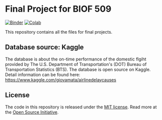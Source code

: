 # Final Project for BIOF 509

[![Binder](https://mybinder.org/badge_logo.svg)](https://mybinder.org/v2/gh/py4ds/final-project/master?urlpath=lab/tree/final-project.ipynb)
[![Colab](https://colab.research.google.com/assets/colab-badge.svg)](https://colab.research.google.com/github/py4ds/final-project/blob/master/final-project.ipynb)

This repository contains all the files for final projects.

## Database source: Kaggle
The database is about the on-time performance of the domestic flgiht provided by The U.S. Department of Transportation's (DOT) Bureau of Transportation Statistics (BTS). The database is open source on Kaggle.
Detail information can be found here:
<https://www.kaggle.com/giovamata/airlinedelaycauses>


## License

The code in this repository is released under the [MIT license](LICENSE-CODE). Read more at the [Open Source Initiative](https://opensource.org/licenses/MIT).

